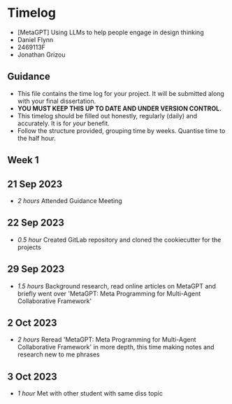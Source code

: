 # Timelog

* [MetaGPT] Using LLMs to help people engage in design thinking
* Daniel Flynn
* 2469113F
* Jonathan Grizou

## Guidance

* This file contains the time log for your project. It will be submitted along with your final dissertation.
* **YOU MUST KEEP THIS UP TO DATE AND UNDER VERSION CONTROL.**
* This timelog should be filled out honestly, regularly (daily) and accurately. It is for *your* benefit.
* Follow the structure provided, grouping time by weeks.  Quantise time to the half hour.

## Week 1

## 21 Sep 2023

* *2 hours* Attended Guidance Meeting

## 22 Sep 2023

* *0.5 hour* Created GitLab repository and cloned the cookiecutter for the projects

## 29 Sep 2023

* *1.5 hours* Background research, read online articles on MetaGPT and briefly went over 'MetaGPT: Meta Programming for Multi-Agent Collaborative Framework'

## 2 Oct 2023

* *2 hours* Reread 'MetaGPT: Meta Programming for Multi-Agent Collaborative Framework' in more depth, this time making notes and research new to me phrases

## 3 Oct 2023

* *1 hour* Met with other student with same diss topic